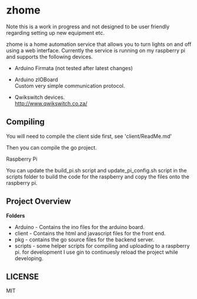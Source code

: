 # zhome

Note this is a work in progress and not designed to be user friendly regarding setting up new equipment etc.

zhome is a home automation service that allows you to turn lights on and off using a web interface. Currently the service is running on my raspberry pi and supports the following devices.

* Arduino Firmata (not tested after latest changes)

* Arduino zIOBoard  
  Custom very simple communication protocol.

* Qwikswitch devices.  
  http://www.qwikswitch.co.za/

## Compiling

You will need to compile the client side first, see 'client/ReadMe.md'

Then you can compile the go project.

Raspberry Pi

You can update the build_pi.sh script and update_pi_config.sh script in the scripts folder to build the code for the raspberry and copy the files onto the raspberry pi.

## Project Overview

**Folders**

* Arduino - Contains the ino files for the arduino board.
* client - Contains the html and javascript files for the front end.
* pkg - contains the go source files for the backend server.
* scripts - some helper scripts for compiling and uploading to a raspberry pi. for development I use gin to continuesly reload the project while developing.


## LICENSE

MIT
